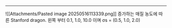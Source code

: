 ---
![[Attachments/Pasted image 20250516113339.png]]
증가하는 매질 농도에 따른 Stanford dragon. 왼쪽 부터 0.1, 1.0, 10.0 이며 σs = (0.5, 1.0, 2.0)